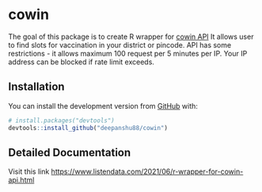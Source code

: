 
<!-- README.md is generated from README.Rmd. Please edit that file -->

# cowin

<!-- badges: start -->

<!-- badges: end -->

The goal of this package is to create R wrapper for [cowin
API](https://apisetu.gov.in/) It allows user to find slots for
vaccination in your district or pincode. API has some restrictions - it
allows maximum 100 request per 5 minutes per IP. Your IP address can be
blocked if rate limit exceeds.

## Installation

You can install the development version from
[GitHub](https://github.com/) with:

``` r
# install.packages("devtools")
devtools::install_github("deepanshu88/cowin")
```

## Detailed Documentation
Visit this link https://www.listendata.com/2021/06/r-wrapper-for-cowin-api.html


